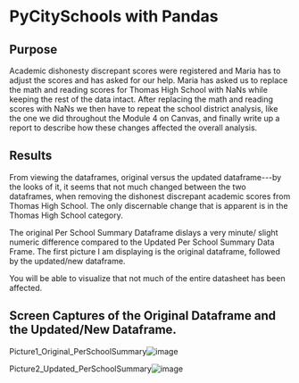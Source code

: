 # PyCitySchools with Pandas

## Purpose
Academic dishonesty discrepant scores were registered and Maria has to adjust the scores and has asked for our help. Maria has asked us to replace the math and reading scores for Thomas High School with NaNs while keeping the rest of the data intact. After replacing the math and reading scores with NaNs we then have to repeat the school district analysis, like the one we did throughout the Module 4 on Canvas, and finally write up a report to describe how these changes affected the overall analysis.

## Results
From viewing the dataframes, original versus the updated dataframe---by the looks of it, it seems that not much changed between the two dataframes, when removing the dishonest discrepant academic scores from Thomas High School. The only discernable change that is apparent is in the Thomas High School category. 

The original Per School Summary Dataframe dislays a very minute/ slight numeric difference compared to the Updated Per School Summary Data Frame. The first picture I am displaying is the original dataframe, followed by the updated/new dataframe. 

You will be able to visualize that not much of the entire datasheet has been affected. 

## Screen Captures of the Original Dataframe and the Updated/New Dataframe.
Picture1_Original_PerSchoolSummary![image](https://user-images.githubusercontent.com/80291340/114289025-7c057080-9a29-11eb-93a6-14bcf7903d8e.png)


Picture2_Updated_PerSchoolSummary![image](https://user-images.githubusercontent.com/80291340/114289035-993a3f00-9a29-11eb-9729-fda8855d3f24.png)
